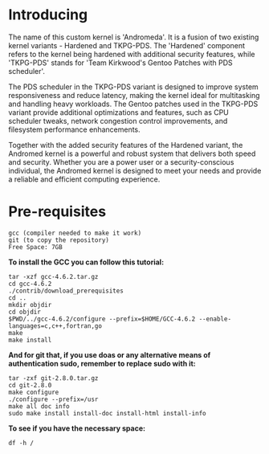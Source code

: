 # **Introducing**
The name of this custom kernel is 'Andromeda'. It is a fusion of two existing kernel variants - Hardened and TKPG-PDS. The 'Hardened' component refers to the kernel being hardened with additional security features, while 'TKPG-PDS' stands for 'Team Kirkwood's Gentoo Patches with PDS scheduler'.

The PDS scheduler in the TKPG-PDS variant is designed to improve system responsiveness and reduce latency, making the kernel ideal for multitasking and handling heavy workloads. The Gentoo patches used in the TKPG-PDS variant provide additional optimizations and features, such as CPU scheduler tweaks, network congestion control improvements, and filesystem performance enhancements.

Together with the added security features of the Hardened variant, the Andromed kernel is a powerful and robust system that delivers both speed and security. Whether you are a power user or a security-conscious individual, the Andromed kernel is designed to meet your needs and provide a reliable and efficient computing experience.
# **Pre-requisites**
```
gcc (compiler needed to make it work)
git (to copy the repository)
Free Space: 7GB
```
**To install the GCC you can follow this tutorial:**
```
tar -xzf gcc-4.6.2.tar.gz
cd gcc-4.6.2
./contrib/download_prerequisites
cd ..
mkdir objdir
cd objdir
$PWD/../gcc-4.6.2/configure --prefix=$HOME/GCC-4.6.2 --enable-languages=c,c++,fortran,go
make
make install
```
**And for git that, if you use doas or any alternative means of authentication sudo, remember to replace sudo with it:**
```
tar -zxf git-2.8.0.tar.gz
cd git-2.8.0
make configure
./configure --prefix=/usr
make all doc info
sudo make install install-doc install-html install-info
```
**To see if you have the necessary space:**
```
df -h /
```
